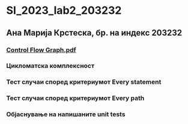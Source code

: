 # SI_2023_lab2_203232
## Ана Марија Крстеска, бр. на индекс 203232
### [Control Flow Graph.pdf](https://github.com/anamarijakrsteska/SI_2023_lab2_203232/files/11582203/Control.Flow.Graph.pdf)
### Цикломатска комплексност
####
### Тест случаи според критериумот Every statement
####
### Тест случаи според критериумот Every path
####
### Објаснување на напишаните unit tests
####
